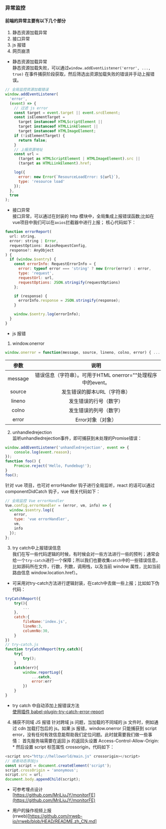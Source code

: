 ### 异常监控

#### 前端的异常主要有以下几个部分
 1. 静态资源加载异常
 2. 接口异常
 3. js 报错
 4. 网页崩溃

- 静态资源加载异常<br/>
静态资源加载失败，可以通过`window.addEventListener('error', ..., true)` 在事件捕获阶段获取，然后筛选出资源加载失败的错误并手动上报错误。
```js
// 全局监控资源加载错误
window.addEventListener(
  'error',
  (event) => {
    // 过滤 js error
    const target = event.target || event.srcElement;
    const isElementTarget =
      target instanceof HTMLScriptElement ||
      target instanceof HTMLLinkElement ||
      target instanceof HTMLImageElement;
    if (!isElementTarget) {
      return false;
    }
    // 上报资源地址
    const url =
      (target as HTMLScriptElement | HTMLImageElement).src ||
      (target as HTMLLinkElement).href;

    log({
      error: new Error(`ResourceLoadError: ${url}`),
      type: 'resource load'
    });
  },
  true
);
```
- 接口异常<br/>
接口异常，可以通过在封装的 http 模块中，全局集成上报错误函数;比如在vue项目中我们可以在`axios`拦截器中进行上报；
核心代码如下：
```js
function errorReport(
  url: string,
  error: string | Error,
  requestOptions: AxiosRequestConfig,
  response?: AnyObject
) {
  if (window.$sentry) {
    const errorInfo: RequestErrorInfo = {
      error: typeof error === 'string' ? new Error(error) : error,
      type: 'request',
      requestUrl: url,
      requestOptions: JSON.stringify(requestOptions)
    };

    if (response) {
      errorInfo.response = JSON.stringify(response);
    }

    window.$sentry.log(errorInfo);
  }
}
```
- js 报错
1. window.onerror
```js
window.onerror = function(message, source, lineno, colno, error) { ... }
```
| 参数 | 说明 | 
| :----:| :----: | 
| message | 错误信息（字符串）。可用于HTML onerror=""处理程序中的event。 | 
| source | 发生错误的脚本URL（字符串） |
| lineno | 发生错误的行号（数字）|
| colno | 发生错误的列号（数字）|
| error | Error对象（对象） |

2. unhandledrejection<br/>
监听unhandledrejection事件，即可捕获到未处理的Promise错误：
```js
window.addEventListener('unhandledrejection', event => {
    console.log(event.reason); 
});
function foo() {
    Promise.reject('Hello, Fundebug!');
}
foo();
```
针对 vue 项目，也可对 errorHandler 钩子进行全局监听，react 的话可以通过 componentDidCatch 钩子，vue 相关代码如下：
```js
// 全局监控 Vue errorHandler
Vue.config.errorHandler = (error, vm, info) => {
  window.$sentry.log({
    error,
    type: 'vue errorHandler',
    vm,
    info
  });
};
```
3. try catch中上报错误信息<br/>
我们在写一些代码逻辑的时候，有时候会对一些方法进行一些的预判；通常会给一个`try-catch`进行一个保障；所以我们也要收集`catch`中的一些错误信息，比如源码所在文件，行数，列数，调用栈，以及当前 window 属性，比如当前路由信息 window.location.href）。
- 可采用对try-catch方法进行逻辑封装，在catch中去做一些上报；比如如下伪代码：
```js
tryCatchReport({
    try(){
        ...
    },
    catch:{
        fileName:'index.js',
        lineNo:3,
        columnNo:30,
    }
})
// try-catch.js
function tryCatchReport(try,catch){
    try{
        try();
    }
    catch(err){
        window.reportLog({
            ...catch,
            error:err
        })
    }
}
```
- try catch 中自动添加上报错误方法<br/>
[使用插件 babel-plugin-try-catch-error-report](https://github.com/mcuking/babel-plugin-try-catch-error-report)

4. 捕获不同域 JS 报错
针对跨域 js 问题，当加载的不同域的 js 文件时，例如通过 cdn 加载打包后的 js。如果 js 报错，window.onerror 只能捕获到 script error，没有任何有效信息能帮助我们定位问题。此时就需要我们做一些事情： 首先服务端需要在返回 js 的返回头设置 Access-Control-Allow-Origin: * 然后设置 script 标签属性 crossorigin，代码如下：
```js
<script src="http://helloworld/main.js" crossorigin></script>
// 或者动态添加js
const script = document.createElement('script');
script.crossOrigin = 'anonymous';
script.src = url;
document.body.appendChild(script);
```
- 可参考埋点设计<br/>
[https://github.com/MriLiuJY/monitorFE](https://github.com/MriLiuJY/monitorFE)

- 用户的操作视频上报 <br/>
(rrweb)[https://github.com/rrweb-io/rrweb/blob/HEAD/README.zh_CN.md]


